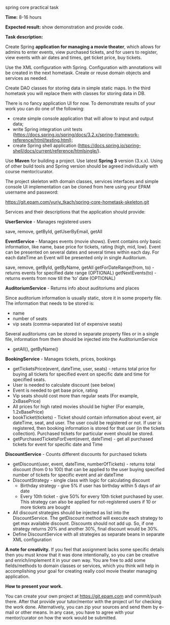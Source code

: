 spring core practical task


**Time:** 8-16 hours

**Expected result:** show demonstration and provide code.

**Task description:** 

Create Spring **application for managing a movie theater**, which allows for admins to enter events, view purchased tickets, and for users to register, view events with air dates and times, get ticket price, buy tickets.

Use the XML configuration with Spring. Configuration with annotations will be created in the next hometask. Create or reuse domain objects and services as needed.

Create DAO classes for storing data in simple static maps. In the third hometask you will replace them with classes for storing data in DB.

There is no fancy application UI for now. To demonstrate results of your work you can do one of the following: 
- create simple console application that will allow to input and output data; 
- write Spring integration unit tests (https://docs.spring.io/spring/docs/3.2.x/spring-framework-reference/html/testing.html); 
- create Spring shell application (https://docs.spring.io/spring-shell/docs/current/reference/htmlsingle/).

Use **Maven** for building a project. Use latest **Spring 3** version (3.x.x). Using of other build tools and Spring version should be agreed individually with course mentor/curator.

The project skeleton with domain classes, services interfaces and simple console UI implementation can be cloned from here using your EPAM username and password:

https://git.epam.com/yuriy_tkach/spring-core-hometask-skeleton.git

Services and their descriptions that the application should provide:

**UserService** - Manages registered users

save, remove, getById, getUserByEmail, getAll

**EventService** - Manages events (movie shows). Event contains only basic information, like name, base price for tickets, rating (high, mid, low). Event can be presented on several dates and several times within each day. For each dateTime an Event will be presented only in single Auditorium.

save, remove, getById, getByName, getAll
getForDateRange(from, to) - returns events for specified date range (OPTIONAL)
getNextEvents(to) - returns events from now till the ‘to’ date (OPTIONAL)

**AuditoriumService** - Returns info about auditoriums and places

Since auditorium information is usually static, store it in some property file. The information that needs to be stored is:
   - name
   - number of seats
   - vip seats (comma-separated list of expensive seats)

Several auditoriums can be stored in separate property files or in a single file, information from them should be injected into the AuditoriumService

- getAll(), getByName()

**BookingService** - Manages tickets, prices, bookings

- getTicketsPrice(event, dateTime, user, seats) - returns total price for buying all tickets for specified event on specific date and time for specified seats.
- User is needed to calculate discount (see below)
- Event is needed to get base price, rating
- Vip seats should cost more than regular seats (For example, 2xBasePrice)
- All prices for high rated movies should be higher (For example, 1.2xBasePrice)
- bookTicket(tickets) - Ticket should contain information about event, air dateTime, seat, and user. The user could be registered or not. If user is registered, then booking information is stored for that user (in the tickets collection). Purchased tickets for particular event should be stored.
- getPurchasedTicketsForEvent(event, dateTime) - get all purchased tickets for event for specific date and Time

**DiscountService** - Counts different discounts for purchased tickets

- getDiscount(user, event, dateTime, numberOfTickets) - returns total discount (from 0 to 100) that can be applied to the user buying specified number of tickets for specific event and air dateTime
- DiscountStrategy - single class with logic for calculating discount
   - Birthday strategy - give 5% if user has birthday within 5 days of air date
   - Every 10th ticket - give 50% for every 10th ticket purchased by user. This strategy can also be applied for not-registered users if 10 or more tickets are bought
- All discount strategies should be injected as list into the DiscountService. The getDiscount method will execute each strategy to get max available discount. Discounts should not add up. So, if one strategy returns 20% and another 30%, final discount would be 30%.
- Define DiscountService with all strategies as separate beans in separate XML configuration

**A note for creativity.** If you feel that assignment lacks some specific details then you must know that it was done intentionally, so you can be creative and enrich/implement it in your own way. You are free to add some fields/methods to domain classes or services, which you think will help in accomplishing your goal for creating really cool movie theater managing application.

**How to present your work.**

You can create your own project at https://git.epam.com and commit/push there. After that provide your tutor/mentor with the project url for checking the work done. Alternatively, you can zip your sources and send them by e-mail or other means. In any case, you have to agree with your mentor/curator on how the work would be submitted.
